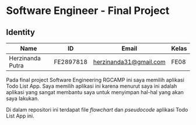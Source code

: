 # **Software Engineer - Final Project**

## Identity

| Name             | ID        | Email                  | Kelas |
| ---------------- | --------- | ---------------------- | ----- |
| Herzinanda Putra | FE2897818 | herzinanda31@gmail.com | FE08  |

Pada final project Software Engineering RGCAMP ini saya memilih aplikasi Todo List App. Saya memilih aplikasi ini karena menurut saya ini adalah aplikasi yang sangat membantu saya untuk menyimpan hal-hal yang akan saya lakukan.

Di dalam repositori ini terdapat file _flowchart_ dan _pseudocode_ aplikasi Todo List App ini.
